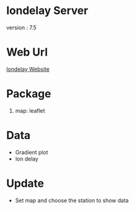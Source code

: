 # Iondelay Server
version : 7.5
# Web Url
[Iondelay Website](navalmetoc.earth.ncku.edu.tw)

# Package
1. map: leaflet

# Data
- Gradient plot
- Ion delay

# Update
- Set map and choose the station to show data